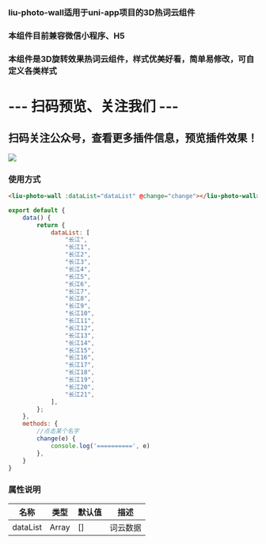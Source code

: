 ### liu-photo-wall适用于uni-app项目的3D热词云组件
### 本组件目前兼容微信小程序、H5
### 本组件是3D旋转效果热词云组件，样式优美好看，简单易修改，可自定义各类样式
# --- 扫码预览、关注我们 ---

## 扫码关注公众号，查看更多插件信息，预览插件效果！ 

![](https://uni.ckapi.pro/uniapp/publicize.png)

### 使用方式
``` html
<liu-photo-wall :dataList="dataList" @change="change"></liu-photo-wall>
```
``` javascript
export default {
	data() {
		return {
			dataList: [
				"长江",
				"长江1",
				"长江2",
				"长江3",
				"长江4",
				"长江5",
				"长江6",
				"长江7",
				"长江8",
				"长江9",
				"长江10",
				"长江11",
				"长江12",
				"长江13",
				"长江14",
				"长江15",
				"长江16",
				"长江17",
				"长江18",
				"长江19",
				"长江20",
				"长江21",
			],
		};
	},
	methods: {
		//点击某个名字
		change(e) {
			console.log('==========', e)
		},
	}
}
```

### 属性说明
| 名称                         | 类型           | 默认值                  | 描述             |
| ----------------------------|--------------- | ---------------------- | ---------------|
| dataList                    | Array          | []                     | 词云数据



